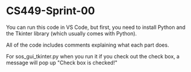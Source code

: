# CS449-Sprint-00

You can run  this code in VS Code, but first, you need to install Python and the Tkinter library (which usually comes with Python).

All of the code includes comments explaining what each part does. 

For sos_gui_tkinter.py when you run it if you check out the check box,  a message will pop up "Check box is checked!"
